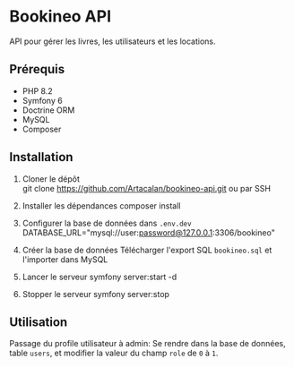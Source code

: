 # Bookineo API
API pour gérer les livres, les utilisateurs et les locations.

## Prérequis
- PHP 8.2
- Symfony 6
- Doctrine ORM
- MySQL
- Composer

## Installation
1. Cloner le dépôt  
git clone https://github.com/Artacalan/bookineo-api.git ou par SSH

2. Installer les dépendances  composer install

3. Configurer la base de données dans `.env.dev`
   DATABASE_URL="mysql://user:password@127.0.0.1:3306/bookineo"

4. Créer la base de données
   Télécharger l'export SQL `bookineo.sql` et l'importer dans MySQL

5. Lancer le serveur
   symfony server:start -d

6. Stopper le serveur
   symfony server:stop

## Utilisation
Passage du profile utilisateur à admin:
Se rendre dans la base de données, table `users`, et modifier la valeur du champ `role` de `0` à `1`.
